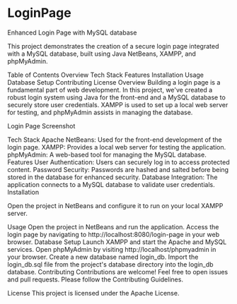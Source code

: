 # LoginPage
Enhanced Login Page with MySQL database

This project demonstrates the creation of a secure login page integrated with a MySQL database, built using Java NetBeans, XAMPP, and phpMyAdmin.

Table of Contents
Overview
Tech Stack
Features
Installation
Usage
Database Setup
Contributing
License
Overview
Building a login page is a fundamental part of web development. In this project, we've created a robust login system using Java for the front-end and a MySQL database to securely store user credentials. XAMPP is used to set up a local web server for testing, and phpMyAdmin assists in managing the database.

Login Page Screenshot

Tech Stack
Apache NetBeans: Used for the front-end development of the login page.
XAMPP: Provides a local web server for testing the application.
phpMyAdmin: A web-based tool for managing the MySQL database.
Features
User Authentication: Users can securely log in to access protected content.
Password Security: Passwords are hashed and salted before being stored in the database for enhanced security.
Database Integration: The application connects to a MySQL database to validate user credentials.
Installation


Open the project in NetBeans and configure it to run on your local XAMPP server.

Usage
Open the project in NetBeans and run the application.
Access the login page by navigating to http://localhost:8080/login-page in your web browser.
Database Setup
Launch XAMPP and start the Apache and MySQL services.
Open phpMyAdmin by visiting http://localhost/phpmyadmin in your browser.
Create a new database named login_db.
Import the login_db.sql file from the project's database directory into the login_db database.
Contributing
Contributions are welcome! Feel free to open issues and pull requests. Please follow the Contributing Guidelines.

License
This project is licensed under the Apache License.
